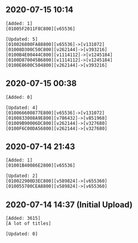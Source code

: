 ## 2020-07-15 10:14
```
[Added: 1]
[01005F2011F8C800][v65536]

[Updated: 5]
[010026800FA88800][v65536]->[v131072]
[01008D300C50C800][v262144]->[v393216]
[0100B4E00444C800][v1114112]->[v1245184]
[0100D870045B6800][v1114112]->[v1245184]
[0100E8600C504800][v262144]->[v393216]
```
## 2020-07-15 00:38
```
[Added: 0]

[Updated: 4]
[010066600877E800][v65536]->[v131072]
[0100833008A9E800][v786432]->[v851968]
[01009B90006DC800][v262144]->[v327680]
[0100F6C00DA56800][v262144]->[v327680]
```
## 2020-07-14 21:43
```
[Added: 1]
[01001B40086E2800][v65536]

[Updated: 2]
[010022900D3EC800][v589824]->[v655360]
[010055700CEA8800][v589824]->[v655360]
```
## 2020-07-14 14:37 (Initial Upload)
```
[Added: 3615]
[A lot of titles]

[Updated: 0]
```
